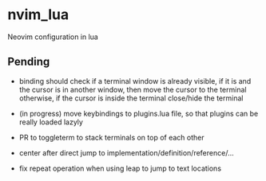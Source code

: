 # nvim_lua
Neovim configuration in lua

## Pending

- <c-t> binding should check if a terminal window is already visible,
if it is and the cursor is in another window, then move the cursor to the terminal
otherwise, if the cursor is inside the terminal close/hide the terminal

- (in progress) move keybindings to plugins.lua file, so that plugins can be really loaded lazyly

- PR to toggleterm to stack terminals on top of each other

- center after direct jump to implementation/definition/reference/...

- fix repeat operation when using leap to jump to text locations
